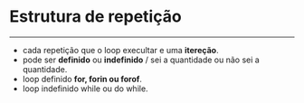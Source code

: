 # Estrutura de repetição

---

- cada repetição que o loop execultar e uma **itereção**.
- pode ser **definido** ou **indefinido** / sei a quantidade ou não sei a quantidade.
- loop definido **for, forin ou forof**.
- loop indefinido while ou do while.
